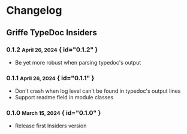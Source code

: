 # Changelog

## Griffe TypeDoc Insiders

### 0.1.2 <small>April 26, 2024</small> { id="0.1.2" }

- Be yet more robust when parsing typedoc's output

### 0.1.1 <small>April 26, 2024</small> { id="0.1.1" }

- Don't crash when log level can't be found in typedoc's output lines
- Support readme field in module classes

### 0.1.0 <small>March 15, 2024</small> { id="0.1.0" }

- Release first Insiders version
